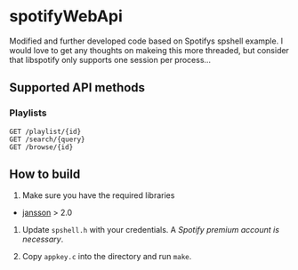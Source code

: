 # spotifyWebApi
Modified and further developed code based on Spotifys spshell example.
I would love to get any thoughts on makeing this more threaded, but consider that libspotify only supports one session per process...

## Supported API methods

### Playlists

    GET /playlist/{id}
    GET /search/{query}
    GET /browse/{id}

## How to build

1. Make sure you have the required libraries
  * [jansson](http://www.digip.org/jansson/) > 2.0

1. Update `spshell.h` with your credentials. A *Spotify premium account is necessary*.

1. Copy `appkey.c` into the directory and run `make`.
